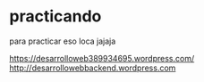 # practicando
para practicar
eso loca jajaja

https://desarrolloweb389934695.wordpress.com/
http://desarrollowebbackend.wordpress.com
